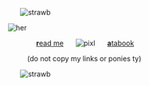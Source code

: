  ⠀ ⠀ ⠀ ⠀ ⠀ ⠀![strawb](https://biscuit2.crd.co/assets/images/gallery09/a9c7170c.gif?v=417d2f39)

⠀ ⠀ ⠀ ⠀ ![her](https://i.ibb.co/h8J5XjC/Untitled103-20241227205708.png)

⠀ ⠀ ⠀ ⠀ ⠀ ⠀ ⠀ ⠀ [**r**ead me](https://pyjamaparty.straw.page)⠀ ⠀![pixl](https://wilardo.crd.co/assets/images/gallery04/4641412f_original.gif?v=f2364dd6 )⠀ ⠀[**a**tabook](https://melomanie.atabook.org/)

⠀ ⠀ ⠀ ⠀ ⠀ ⠀ ⠀(do not copy my links or ponies ty)

⠀ ⠀ ⠀ ⠀ ⠀ ⠀![strawb](https://biscuit2.crd.co/assets/images/gallery09/a9c7170c.gif?v=417d2f39) 
